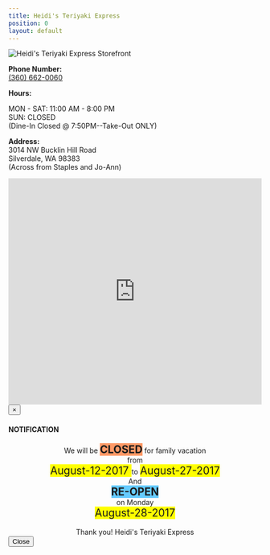 ```yaml
---
title: Heidi's Teriyaki Express
position: 0
layout: default
---
```


![Heidi's Teriyaki Express Storefront](/uploads/storefront.jpg)

<p><b>Phone Number:</b> <br/><a href="360-662-0060">(360) 662-0060</a><br/></p>

<p><b>Hours:</b><br/>

MON - SAT: 11:00 AM - 8:00 PM<br/>
SUN: CLOSED<br/>
(Dine-In Closed @ 7:50PM--Take-Out ONLY)<br/>
<p/>

<p><b>Address:</b><br/>
3014 NW Bucklin Hill Road<br/>
Silverdale, WA 98383<br/>
(Across from Staples and Jo-Ann)<br/>
</p>

<iframe src="https://www.google.com/maps/embed?pb=!1m18!1m12!1m3!1d2687.707223349842!2d-122.69196668436793!3d47.65125597918769!2m3!1f0!2f0!3f0!3m2!1i1024!2i768!4f13.1!3m3!1m2!1s0x54903a9432099a4b%3A0x88500a0880d8fef4!2sHeidi\+Teriyaki\+Express!5e0!3m2!1sen!2sus!4v1469594514828" height="450" width="100%" frameborder="0" style="border:0" allowfullscreen></iframe>

<style>.notice{text-align: center;}.highlightme{background-color:#FFFF00; font-size: 150%;}.highlightmeclosed{background-color:#ff9966; font-size: 150%;}.highlightmereopen{background-color:#66ccff; font-size: 150%;}.cdate{background-color:#FFFF00; font-size: 150%;}</style><script src="https://ajax.googleapis.com/ajax/libs/jquery/3.2.1/jquery.min.js"></script><script src="https://maxcdn.bootstrapcdn.com/bootstrap/3.3.7/js/bootstrap.min.js"></script><link rel="stylesheet" href="https://maxcdn.bootstrapcdn.com/bootstrap/3.3.7/css/bootstrap.min.css"><script>$( document ).ready(function(){var timeInMs=Date.now();var msec=Date.parse("August 28, 2017");if(timeInMs < msec)$("#btn_modal").click();});</script><div class="container"> <button type="hidden" style="display:none" id="btn_modal" class="btn btn-info btn-lg" data-toggle="modal" data-target="#myModal"></button> <div class="modal fade" id="myModal" role="dialog"><div class="modal-dialog"> <div class="modal-content notic"><div class="modal-header"> <button type="button" class="close" data-dismiss="modal">&times;</button> <h4 class="modal-title">NOTIFICATION </h4></div><div class="modal-body"> <p style="word-wrap: break-word;"><div class="notice">We will be <span class="highlightmeclosed"><b>CLOSED</b></span> for family vacation<br>from <br><span class="cdate"> August-12-2017 </span> to <span class="cdate">August-27-2017</span> <br>And <br><span class="highlightmereopen"><b>RE-OPEN</b></span><br>on Monday <br><span class="cdate"> August-28-2017</span> <br><br><span>Thank you! Heidi's Teriyaki Express</span></div></div><div class="modal-footer"> <button type="button" class="btn btn-default" data-dismiss="modal">Close</button></div></div></div></div></div>